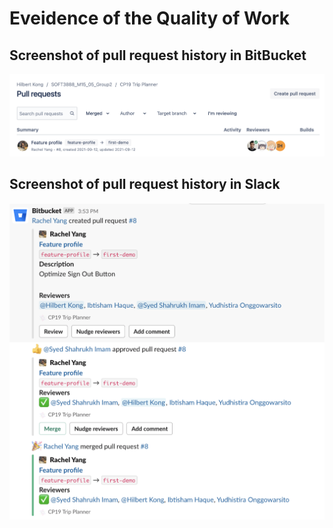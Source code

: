 # **Eveidence of the Quality of Work**

## Screenshot of pull request history in BitBucket

![pull_request_history_bitbucket](https://github.com/RachelYang1999/SOFT3888-Evidence/blob/main/Week5/img/pull_request_history_bitbucket.png)

## Screenshot of pull request history in Slack

![pull_request_history](https://github.com/RachelYang1999/SOFT3888-Evidence/blob/main/Week5/img/pull_request_history_slack.png)
